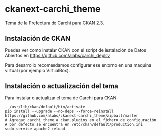 # ckanext-carchi_theme

Tema de la Prefectura de Carchi para CKAN 2.3.

## Instalación de CKAN

Puedes ver como instalar CKAN con el script de instalación de Datos Abiertos en https://github.com/alabs/carchi_deploy 

Para desarrollo recomendamos configurar ese entorno en una maquina virtual (por ejemplo VirtualBox). 

## Instalación o actualización del tema

Para instalar o actualizar el tema de Carchi para CKAN: 

```
. /usr/lib/ckan/default/bin/activate
pip install --upgrade --no-deps --force-reinstall https://github.com/alabs/ckanext-carchi_theme/zipball/master 
# Agregar carchi_theme a ckan.plugins en el fichero de configuración
# por defecto se encuentra en /etc/ckan/default/production.ini
sudo service apache2 reload
```
